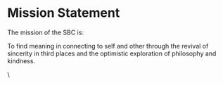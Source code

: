 # Mission Statement

The mission of the SBC is:

To find meaning in connecting to self and other through the revival of sincerity in third places and the optimistic exploration of philosophy and kindness.

\
